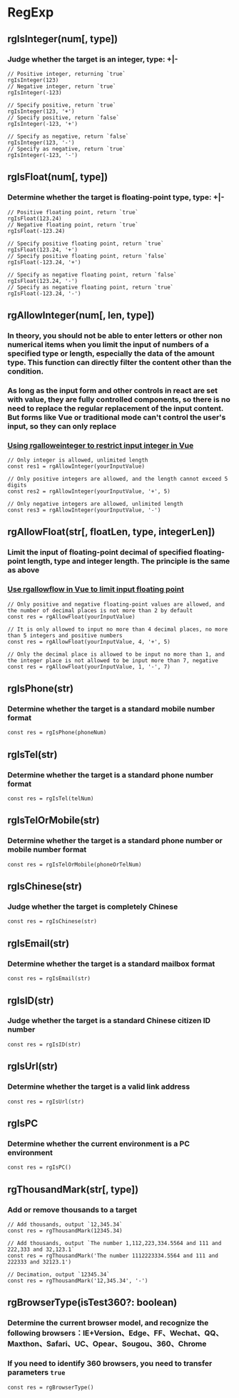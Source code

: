 # RegExp

## rgIsInteger(num[, type])

### Judge whether the target is an integer, type: +|-

```
// Positive integer, returning `true`
rgIsInteger(123)
// Negative integer, return `true`
rgIsInteger(-123)

// Specify positive, return `true`
rgIsInteger(123, '+')
// Specify positive, return `false`
rgIsInteger(-123, '+')
 
// Specify as negative, return `false`
rgIsInteger(123, '-')
// Specify as negative, return `true`
rgIsInteger(-123, '-')
```

## rgIsFloat(num[, type])

### Determine whether the target is floating-point type, type: +|-

```
// Positive floating point, return `true`
rgIsFloat(123.24)
// Negative floating point, return `true`
rgIsFloat(-123.24)
 
// Specify positive floating point, return `true`
rgIsFloat(123.24, '+')
// Specify positive floating point, return `false`
rgIsFloat(-123.24, '+')
 
// Specify as negative floating point, return `false`
rgIsFloat(123.24, '-')
// Specify as negative floating point, return `true`
rgIsFloat(-123.24, '-')
```

## rgAllowInteger(num[, len, type])

### In theory, you should not be able to enter letters or other non numerical items when you limit the input of numbers of a specified type or length, especially the data of the amount type. This function can directly filter the content other than the condition.
### As long as the input form and other controls in react are set with value, they are fully controlled components, so there is no need to replace the regular replacement of the input content. But forms like Vue or traditional mode can't control the user's input, so they can only replace
### [Using rgalloweinteger to restrict input integer in Vue](http://jsrun.pro/PvfKp/edit)
```
// Only integer is allowed, unlimited length
const res1 = rgAllowInteger(yourInputValue)

// Only positive integers are allowed, and the length cannot exceed 5 digits
const res2 = rgAllowInteger(yourInputValue, '+', 5)

// Only negative integers are allowed, unlimited length
const res3 = rgAllowInteger(yourInputValue, '-')
```

## rgAllowFloat(str[, floatLen, type, integerLen])

### Limit the input of floating-point decimal of specified floating-point length, type and integer length. The principle is the same as above
### [Use rgallowflow in Vue to limit input floating point](http://jsrun.pro/EvfKp/edit)
```
// Only positive and negative floating-point values are allowed, and the number of decimal places is not more than 2 by default
const res = rgAllowFloat(yourInputValue)
 
// It is only allowed to input no more than 4 decimal places, no more than 5 integers and positive numbers
const res = rgAllowFloat(yourInputValue, 4, '+', 5)
 
// Only the decimal place is allowed to be input no more than 1, and the integer place is not allowed to be input more than 7, negative
const res = rgAllowFloat(yourInputValue, 1, '-', 7)
```

## rgIsPhone(str)

### Determine whether the target is a standard mobile number format

```
const res = rgIsPhone(phoneNum)
```

## rgIsTel(str)

### Determine whether the target is a standard phone number format

```
const res = rgIsTel(telNum)
```

## rgIsTelOrMobile(str)

### Determine whether the target is a standard phone number or mobile number format

```
const res = rgIsTelOrMobile(phoneOrTelNum)
```

## rgIsChinese(str)

### Judge whether the target is completely Chinese

```
const res = rgIsChinese(str)
```

## rgIsEmail(str)

### Determine whether the target is a standard mailbox format

```
const res = rgIsEmail(str)
```

## rgIsID(str)

### Judge whether the target is a standard Chinese citizen ID number

```
const res = rgIsID(str)
```

## rgIsUrl(str)

### Determine whether the target is a valid link address

```
const res = rgIsUrl(str)
```

## rgIsPC

### Determine whether the current environment is a PC environment

```
const res = rgIsPC()
```

## rgThousandMark(str[, type])

### Add or remove thousands to a target

```
// Add thousands, output `12,345.34`
const res = rgThousandMark(12345.34)

// Add thousands, output `The number 1,112,223,334.5564 and 111 and 222,333 and 32,123.1`
const res = rgThousandMark('The number 1112223334.5564 and 111 and 222333 and 32123.1')

// Decimation, output `12345.34`
const res = rgThousandMark('12,345.34', '-')
```

## rgBrowserType(isTest360?: boolean)

### Determine the current browser model, and recognize the following browsers：IE+Version、Edge、FF、Wechat、QQ、Maxthon、Safari、UC、Opear、Sougou、360、Chrome
### If you need to identify 360 browsers, you need to transfer parameters `true`

```
const res = rgBrowserType()
```

